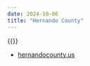 ```yaml
---
date: 2024-10-06
title: "Hernando County"
---
```


{{<divider-title title="Evacuation Zones" align="left">}}

- [hernandocounty.us](https://www.hernandocounty.us/departments/departments-a-e/emergency-management/evacuation-routes-zones)